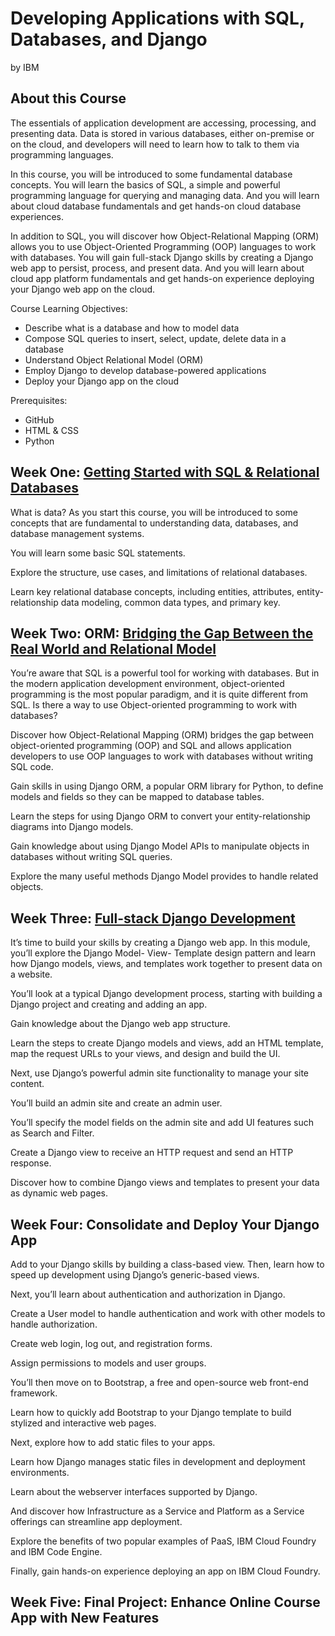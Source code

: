 # Developing Applications with SQL, Databases, and Django
by IBM

## About this Course
The essentials of application development are accessing, processing, and presenting data. Data is stored in various databases, either on-premise or on the cloud, and developers will need to learn how to talk to them via programming languages.

In this course, you will be introduced to some fundamental database concepts. You will learn the basics of SQL, a simple and powerful programming language for querying and managing data. And you will learn about cloud database fundamentals and get hands-on cloud database experiences.  

In addition to SQL, you will discover how Object-Relational Mapping (ORM) allows you to use Object-Oriented Programming (OOP) languages to work with databases. You will gain full-stack Django skills by creating a Django web app to persist, process, and present data. And you will learn about cloud app platform fundamentals and get hands-on experience deploying your Django web app on the cloud.

Course Learning Objectives: 
- Describe what is a database and how to model data
- Compose SQL queries to insert, select, update, delete data in a database
- Understand Object Relational Model (ORM)
- Employ Django to develop database-powered applications
- Deploy your Django app on the cloud

Prerequisites:
- GitHub
- HTML & CSS 
- Python

## Week One: [Getting Started with SQL & Relational Databases](./Week_One)
What is data? As you start this course, you will be introduced to some concepts that are fundamental to understanding data, databases, and database management systems. 
  
You will learn some basic SQL statements. 
  
Explore the structure, use cases, and limitations of relational databases. 
  
Learn key relational database concepts, including entities, attributes, entity-relationship data modeling, common data types, and primary key.

## Week Two: ORM: [Bridging the Gap Between the Real World and Relational Model](./Week_Two)
You’re aware that SQL is a powerful tool for working with databases. But in the modern application development environment, object-oriented programming is the most popular paradigm, and it is quite different from SQL. Is there a way to use Object-oriented programming to work with databases?

Discover how Object-Relational Mapping (ORM) bridges the gap between object-oriented programming (OOP) and SQL and allows application developers to use OOP languages to work with databases without writing SQL code. 

Gain skills in using Django ORM, a popular ORM library for Python, to define models and fields so they can be mapped to database tables. 

Learn the steps for using Django ORM to convert your entity-relationship diagrams into Django models. 

Gain knowledge about using Django Model APIs to manipulate objects in databases without writing SQL queries. 

Explore the many useful methods Django Model provides to handle related objects.

## Week Three: [Full-stack Django Development](./Week_Three)
It’s time to build your skills by creating a Django web app. In this module, you’ll explore the Django Model- View- Template design pattern and learn how Django models, views, and templates work together to present data on a website.

You’ll look at a typical Django development process, starting with building a Django project and creating and adding an app. 

Gain knowledge about the Django web app structure. 

Learn the steps to create Django models and views, add an HTML template, map the request URLs to your views, and design and build the UI. 

Next, use Django’s powerful admin site functionality to manage your site content. 

You’ll build an admin site and create an admin user. 

You’ll specify the model fields on the admin site and add UI features such as Search and Filter. 

Create a Django view to receive an HTTP request and send an HTTP response. 

Discover how to combine Django views and templates to present your data as dynamic web pages.

## Week Four: Consolidate and Deploy Your Django App
Add to your Django skills by building a class-based view. Then, learn how to speed up development using Django’s generic-based views.

Next, you’ll learn about authentication and authorization in Django. 

Create a User model to handle authentication and work with other models to handle authorization. 

Create web login, log out, and registration forms. 

Assign permissions to models and user groups. 

You’ll then move on to Bootstrap, a free and open-source web front-end framework. 

Learn how to quickly add Bootstrap to your Django template to build stylized and interactive web pages. 

Next, explore how to add static files to your apps. 

Learn how Django manages static files in development and deployment environments. 

Learn about the webserver interfaces supported by Django. 

And discover how Infrastructure as a Service and Platform as a Service offerings can streamline app deployment. 

Explore the benefits of two popular examples of PaaS, IBM Cloud Foundry and IBM Code Engine. 

Finally, gain hands-on experience deploying an app on IBM Cloud Foundry.

## Week Five: Final Project: Enhance Online Course App with New Features
